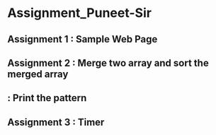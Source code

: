 # Assignment_Puneet-Sir
## Assignment 1 : Sample Web Page
## Assignment 2 : Merge two array and sort the merged array
##               : Print the pattern
## Assignment 3 : Timer
                
